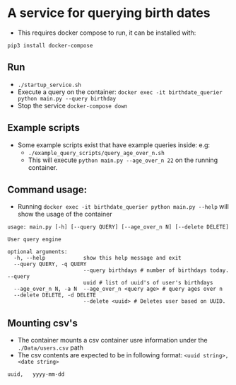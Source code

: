 # A service for querying birth dates

* This requires docker compose to run, it can be installed with:
```
pip3 install docker-compose
```

## Run
* `./startup_service.sh`
* Execute a query on the container: `docker exec -it birthdate_querier python main.py --query birthday`
* Stop the service `docker-compose down`

## Example scripts
* Some example scripts exist that have example queries inside: e.g:
    * `./example_query_scripts/query_age_over_n.sh`
    * This will execute `python main.py --age_over_n 22` on the running container.

## Command usage:
* Running `docker exec -it birthdate_querier python main.py --help` will show the usage of the container

```
usage: main.py [-h] [--query QUERY] [--age_over_n N] [--delete DELETE]

User query engine

optional arguments:
  -h, --help            show this help message and exit
  --query QUERY, -q QUERY
                        --query birthdays # number of birthdays today. --query
                        uuid # list of uuid's of user's birthdays
  --age_over_n N, -a N  --age_over_n <query age> # query ages over n
  --delete DELETE, -d DELETE
                        --delete <uuid> # Deletes user based on UUID.

```

## Mounting csv's

* The container mounts a csv container usre information under the `./Data/users.csv` path
* The csv contents are expected to be in following format: `<uuid string>, <date string>`
```
uuid,	yyyy-mm-dd
```

